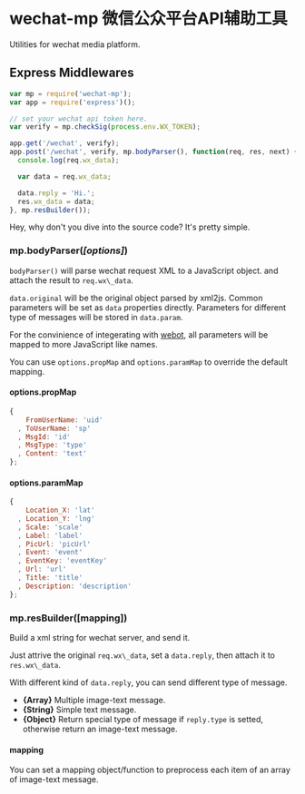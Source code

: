 # wechat-mp 微信公众平台API辅助工具

Utilities for wechat media platform.

## Express Middlewares

```javascript
var mp = require('wechat-mp');
var app = require('express')();

// set your wechat api token here.
var verify = mp.checkSig(process.env.WX_TOKEN);

app.get('/wechat', verify);
app.post('/wechat', verify, mp.bodyParser(), function(req, res, next) {
  console.log(req.wx_data);

  var data = req.wx_data;

  data.reply = 'Hi.';
  res.wx_data = data;
}, mp.resBuilder());
```

Hey, why don't you dive into the source code? It's pretty simple.

### mp.bodyParser(_[options]_)

`bodyParser()` will parse wechat request XML to a JavaScript object.
and attach the result to `req.wx\_data`.

`data.original` will be the original object parsed by xml2js.
Common parameters will be set as `data` properties directly.
Parameters for different type of messages will be stored in
`data.param`.

For the convinience of integerating with [webot](https://github.com/node-webot/webot),
all parameters will be mapped to more JavaScript like names.

You can use `options.propMap` and `options.paramMap` to override
the default mapping.

#### options.propMap

```javascript
{
    FromUserName: 'uid'
  , ToUserName: 'sp'
  , MsgId: 'id'
  , MsgType: 'type'
  , Content: 'text'
};
```

#### options.paramMap

```javascript
{
    Location_X: 'lat'
  , Location_Y: 'lng'
  , Scale: 'scale'
  , Label: 'label'
  , PicUrl: 'picUrl'
  , Event: 'event'
  , EventKey: 'eventKey'
  , Url: 'url'
  , Title: 'title'
  , Description: 'description'
};
```

### mp.resBuilder([mapping])

Build a xml string for wechat server, and send it. 

Just attrive the original `req.wx\_data`, set a `data.reply`,
then attach it to `res.wx\_data`.

With different kind of `data.reply`, you can send different type of message.

- **{Array}**   Multiple image-text message.
- **{String}**  Simple text message.
- **{Object}**  Return special type of message if `reply.type` is setted, otherwise return an image-text message. 

#### mapping

You can set a mapping object/function to preprocess each item of an array of
image-text message.
